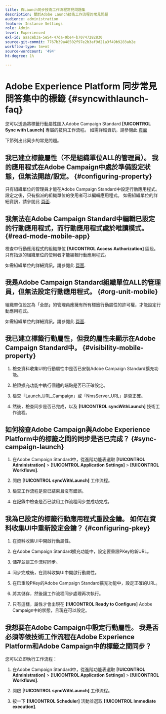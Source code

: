```yaml
---
title: 與Launch同步技術工作流程常見問題集
description: 關於Adobe Launch技術工作流程的常見問題
audience: administration
feature: Instance Settings
role: Admin
level: Experienced
exl-id: aaaceb3a-5e54-47da-9be4-b70747282830
source-git-commit: 7767b39a48502f97e2b3af9d21a3f49b9283ab2e
workflow-type: tm+mt
source-wordcount: '494'
ht-degree: 1%

---
```


# Adobe Experience Platform 同步常見問答集中的標籤 {#syncwithlaunch-faq}

您可以透過將標籤行動屬性匯入Adobe Campaign Standard **[!UICONTROL Sync with Launch]** 專屬的技術工作流程。 如需詳細資訊，請參閱此 [頁面](../../administration/using/technical-workflows.md)

下節列出此同步的常見問題。

## 我已建立標籤屬性（不是組織單位ALL的管理員）。 我的應用程式在Adobe Campaign中處於準備設定狀態，但無法開啟/設定。 {#configuring-property}

只有組織單位的管理員才能在Adobe Campaign Standard中設定行動應用程式。 設定之後，只有指派的組織單位的使用者可以編輯應用程式。 如需組織單位的詳細資訊，請參閱此 [頁面](../../administration/using/organizational-units.md).

## 我無法在Adobe Campaign Standard中編輯已設定的行動應用程式，而行動應用程式處於唯讀模式。 {#read-mode-mobile-app}

檢查中行動應用程式的組織單位 **[!UICONTROL Access Authorization]** 區段。 只有指派的組織單位的使用者才能編輯行動應用程式。

如需組織單位的詳細資訊，請參閱此 [頁面](../../administration/using/organizational-units.md).

## 我是Adobe Campaign Standard組織單位ALL的管理員，但無法設定行動應用程式。 {#org-unit-mobile}

組織單位設定為「全部」的管理員應擁有所有標籤行動屬性的許可權，才能設定行動應用程式。

如需組織單位的詳細資訊，請參閱此 [頁面](../../administration/using/organizational-units.md).

## 我已建立標籤行動屬性，但我的屬性未顯示在Adobe Campaign Standard中。 {#visibility-mobile-property}

1. 檢查資料收集UI的行動屬性中是否已安裝Adobe Campaign Standard擴充功能。

1. 驗證擴充功能中執行個體的端點是否已正確設定。

1. 檢查「Launch_URL_Campaign」或「NmsServer_URL」是否正確。

1. 然後，檢查同步是否已完成，以及 **[!UICONTROL syncWithLaunch]** 技術工作流程。

## 如何檢查Adobe Campaign與Adobe Experience Platform中的標籤之間的同步是否已完成？ {#sync-campaign-launch}

1. 在Adobe Campaign Standard中，從進階功能表選取 **[!UICONTROL Administration]** > **[!UICONTROL Application Settings]** > **[!UICONTROL Workflows]**.

1. 開啟 **[!UICONTROL syncWithLaunch]** 工作流程。

1. 檢查工作流程是否已結束且沒有錯誤。

1. 在記錄中檢查是否已啟用工作流程同步並成功完成。

## 我為已設定的標籤行動應用程式重設金鑰。 如何在資料收集UI中重新設定金鑰？ {#configuring-pkey}

1. 在資料收集UI中開啟行動屬性。

1. 在Adobe Campaign Standard擴充功能中，設定要重設PKey的新URL。

1. 儲存並讓工作流程同步。

1. 同步完成後，在資料收集UI中開啟行動屬性。

1. 在已重設PKey的Adobe Campaign Standard擴充功能中，設定正確的URL。

1. 將其儲存，然後讓工作流程同步處理再次執行。

1. 只有這樣，屬性才會出現在 **[!UICONTROL Ready to Configure]** Adobe Campaign中的狀態，且現在可以設定。

## 我想要在Adobe Campaign中設定行動屬性。 我是否必須等候技術工作流程在Adobe Experience Platform和Adobe Campaign中的標籤之間同步？

您可以立即執行工作流程：

1. 在Adobe Campaign Standard中，從進階功能表選取 **[!UICONTROL Administration]** > **[!UICONTROL Application Settings]** > **[!UICONTROL Workflows]**.

1. 開啟 **[!UICONTROL syncWithLaunch]** 工作流程。

1. 按一下 **[!UICONTROL Scheduler]** 活動並選取 **[!UICONTROL Immediate execution]**.
